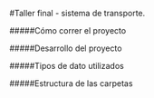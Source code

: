 #Taller final - sistema de transporte. 

#####Cómo correr el proyecto

#####Desarrollo del proyecto

#####Tipos de dato utilizados

#####Estructura de las carpetas 